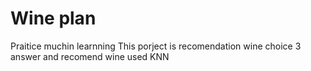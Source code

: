 # Wine plan
Praitice muchin learnning
This porject is recomendation wine 
choice 3 answer and recomend wine 
used KNN
